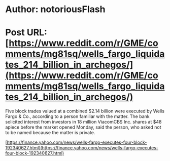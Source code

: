 # Author: notoriousFlash
# Post URL: [https://www.reddit.com/r/GME/comments/mg81sq/wells_fargo_liquidates_214_billion_in_archegos/](https://www.reddit.com/r/GME/comments/mg81sq/wells_fargo_liquidates_214_billion_in_archegos/)


Five block trades valued at a combined $2.14 billion were executed by Wells Fargo & Co., according to a person familiar with the matter. The bank solicited interest from investors in 18 million ViacomCBS Inc. shares at $48 apiece before the market opened Monday, said the person, who asked not to be named because the matter is private.

[https://finance.yahoo.com/news/wells-fargo-executes-four-block-192340627.html](https://finance.yahoo.com/news/wells-fargo-executes-four-block-192340627.html)